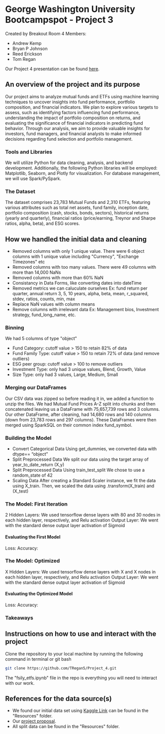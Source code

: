 
# George Washington University Bootcampspot - Project 3
Created by Breakout Room 4 Members:
- Andrew Kemp
- Bryan P Johnson
- Reed Erickson
- Tom Regan

Our Project 4 presentation can be found [here](https://www.canva.com/design/DAGCzUtw8jc/kQuNKfmgiiwtoXon-PFA8A/edit?utm_content=DAGCzUtw8jc&utm_campaign=designshare&utm_medium=link2&utm_source=sharebutton).

## An overview of the project and its purpose
Our project aims to analyze mutual funds and ETFs using machine learning techniques to uncover insights into fund performance, portfolio composition, and financial indicators. We plan to explore various targets to assess, such as identifying factors influencing fund performance, understanding the impact of portfolio composition on returns, and evaluating the significance of financial indicators in predicting fund behavior. Through our analysis, we aim to provide valuable insights for investors, fund managers, and financial analysts to make informed decisions regarding fund selection and portfolio management.
### Tools and Libraries
We will utilize Python for data cleaning, analysis, and backend development. Additionally, the following Python libraries will be employed: Matplotlib, Seaborn, and Plotly for visualization. For database management, we will use Spark/PySpark.

### The Dataset
The dataset comprises 23,783 Mutual Funds and 2,310 ETFs, featuring various attributes such as total net assets, fund family, inception date, portfolio composition (cash, stocks, bonds, sectors), historical returns (yearly and quarterly), financial ratios (price/earning, Treynor and Sharpe ratios, alpha, beta), and ESG scores.

## How we handled the initial data and cleaning
- Removed columns with only 1 unique value. There were 6 object columns with 1 unique value including "Currency", "Exchange Timezones" etc
- Removed columns with too many values. There were 49 columns with more than 14,000 NaNs
- Removed columns with more than 60% NaN
- Consistancy in Data Forms, like converting dates into dateTime
- Removed metrics we can caluculate ourselves Ex: fund return per quarter, annual return 3, 5, 10 years, alpha, beta, mean, r_squared, stdev, ratios, counts, min, max
- Replace NaN values with column means
- Remove columns with irrelevant data Ex: Management bios, Investment strategy, fund_long_name, etc.


### Binning
We had 5 columns of type "object"
- Fund Category: cutoff value > 150 to retain 82% of data
- Fund Family Type: cutoff value > 150 to retain 72% of data (and remove outliers)
- ESG peer group: cutoff value > 100 to remove outliers
- Investment Type: only had 3 unique values, Blend, Growth, Value
- Size Type: only had 3 values, Large, Medium, Small

### Merging our DataFrames
Our CSV data was zipped so before reading it in, we added a function to unzip the files.
We had Mutual Fund Prices A-Z split into chunks and then concatenated leaving us a DataFrame with 75,657,739 rows and 3 columns.
Our other DataFrame, after cleaning, had 14,680 rows and 140 columns (down from 23,783 rows and 297 columns).
These DataFrames were then merged using SparkSQL on their common index fund_symbol.

### Building the Model
- Convert Categorical Data
Using get_dummies, we converted data with dtype== “object”
- Split Preprocessed Data
We split our data using the target array of year_to_date_return (X,y)
- Split Preprocessed Data Using train_test_split
We chose to use a random_state of 42
- Scaling Data
After creating a Standard Scaler instance, we fit the data using X_train. Then, we scaled the data using .transform(X_train) and (X_test)

### The Model: First Iteration
2 Hidden Layers: We used tensorflow dense layers with 80 and 30 nodes in each hidden layer, respectively, and Relu activation
Output Layer: We went with the standard dense output layer activation of Sigmoid

#### Evaluating the First Model
Loss:
Accuracy:


### The Model: Optimized
X Hidden Layers: We used tensorflow dense layers with X and X nodes in each hidden layer, respectively, and Relu activation
Output Layer: We went with the standard dense output layer activation of Sigmoid

#### Evaluating the Optimized Model
Loss:
Accuracy:

### Takeaways



## Instructions on how to use and interact with the project
Clone the repository to your local machine by running the following command in terminal or git bash
```bash
git clone https://github.com/TRegan5/Project_4.git
```
The "fsily_etfs.ipynb" file in the repo is everything you will need to interact with our work.


## References for the data source(s)
- We found our initial data set using [Kaggle Link](https://www.kaggle.com/datasets/stefanoleone992/mutual-funds-and-etfs/data?select=MutualFunds.csv) can be found in the "Resources" folder.
- Our [project proposal](https://docs.google.com/document/d/11TZsD3AG_tvAou-sjt2WAz6kq3hwUo6OUEfyyc5nwRM/edit?usp=sharing).
- All split data can be found in the "Resources" folder.
